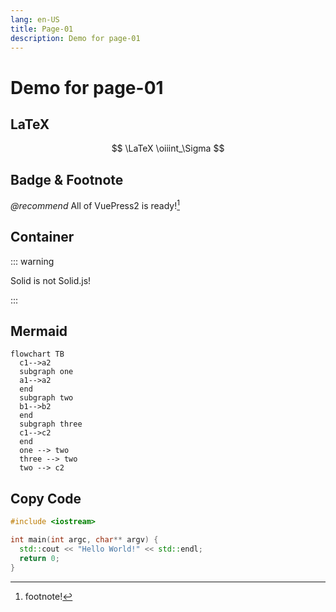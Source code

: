 ```yaml
---
lang: en-US
title: Page-01
description: Demo for page-01
---
```


# Demo for page-01

## LaTeX

$$
\LaTeX \oiiint_\Sigma
$$

## Badge & Footnote

*@recommend* All of VuePress2 is ready![^1]

[^1]: footnote!

## Container

::: warning

Solid is not Solid.js!

:::

## Mermaid

```mermaid
flowchart TB
  c1-->a2
  subgraph one
  a1-->a2
  end
  subgraph two
  b1-->b2
  end
  subgraph three
  c1-->c2
  end
  one --> two
  three --> two
  two --> c2
```

## Copy Code

```cpp
#include <iostream>

int main(int argc, char** argv) {
  std::cout << "Hello World!" << std::endl;
  return 0;
}
```
